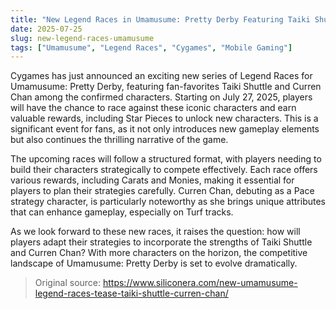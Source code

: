 ```yaml
---
title: "New Legend Races in Umamusume: Pretty Derby Featuring Taiki Shuttle and Curren Chan"
date: 2025-07-25
slug: new-legend-races-umamusume
tags: ["Umamusume", "Legend Races", "Cygames", "Mobile Gaming"]
---
```

Cygames has just announced an exciting new series of Legend Races for Umamusume: Pretty Derby, featuring fan-favorites Taiki Shuttle and Curren Chan among the confirmed characters. Starting on July 27, 2025, players will have the chance to race against these iconic characters and earn valuable rewards, including Star Pieces to unlock new characters. This is a significant event for fans, as it not only introduces new gameplay elements but also continues the thrilling narrative of the game.

The upcoming races will follow a structured format, with players needing to build their characters strategically to compete effectively. Each race offers various rewards, including Carats and Monies, making it essential for players to plan their strategies carefully. Curren Chan, debuting as a Pace strategy character, is particularly noteworthy as she brings unique attributes that can enhance gameplay, especially on Turf tracks.

As we look forward to these new races, it raises the question: how will players adapt their strategies to incorporate the strengths of Taiki Shuttle and Curren Chan? With more characters on the horizon, the competitive landscape of Umamusume: Pretty Derby is set to evolve dramatically.
> Original source: https://www.siliconera.com/new-umamusume-legend-races-tease-taiki-shuttle-curren-chan/